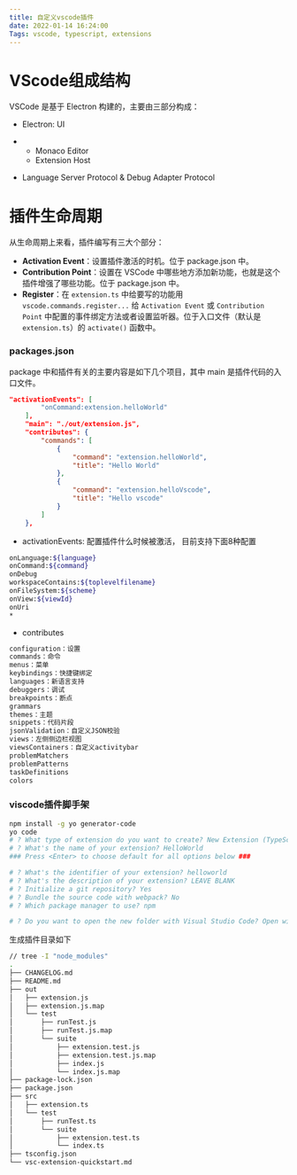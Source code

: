 ```yaml
---
title: 自定义vscode插件
date: 2022-01-14 16:24:00
Tags: vscode, typescript, extensions
---
```


# VScode组成结构

VSCode 是基于 Electron 构建的，主要由三部分构成：

- Electron: UI

- - Monaco Editor
  - Extension Host

- Language Server Protocol & Debug Adapter Protocol

# 插件生命周期

从生命周期上来看，插件编写有三大个部分：

- **Activation Event**：设置插件激活的时机。位于 package.json 中。
- **Contribution Point**：设置在 VSCode 中哪些地方添加新功能，也就是这个插件增强了哪些功能。位于 package.json 中。
- **Register**：在 `extension.ts` 中给要写的功能用 `vscode.commands.register...` 给 `Activation Event` 或 `Contribution Point` 中配置的事件绑定方法或者设置监听器。位于入口文件（默认是 `extension.ts`）的 `activate()` 函数中。

### packages.json

package 中和插件有关的主要内容是如下几个项目，其中 main 是插件代码的入口文件。

```json
"activationEvents": [
        "onCommand:extension.helloWorld"
    ],
    "main": "./out/extension.js",
    "contributes": {
        "commands": [
            {
                "command": "extension.helloWorld",
                "title": "Hello World"
            },
            {
                "command": "extension.helloVscode",
                "title": "Hello vscode"
            }
        ]
    },
```

- activationEvents: 配置插件什么时候被激活， 目前支持下面8种配置

```bash
onLanguage:${language}
onCommand:${command}
onDebug
workspaceContains:${toplevelfilename}
onFileSystem:${scheme}
onView:${viewId}
onUri
*
```

- contributes

```bash
configuration：设置
commands：命令
menus：菜单
keybindings：快捷键绑定
languages：新语言支持
debuggers：调试
breakpoints：断点
grammars
themes：主题
snippets：代码片段
jsonValidation：自定义JSON校验
views：左侧侧边栏视图
viewsContainers：自定义activitybar
problemMatchers
problemPatterns
taskDefinitions
colors
```

### viscode插件脚手架

```bash
npm install -g yo generator-code
yo code
# ? What type of extension do you want to create? New Extension (TypeScript)
# ? What's the name of your extension? HelloWorld
### Press <Enter> to choose default for all options below ###

# ? What's the identifier of your extension? helloworld
# ? What's the description of your extension? LEAVE BLANK
# ? Initialize a git repository? Yes
# ? Bundle the source code with webpack? No
# ? Which package manager to use? npm

# ? Do you want to open the new folder with Visual Studio Code? Open with `code`
```

生成插件目录如下

```bash
// tree -I "node_modules"
.
├── CHANGELOG.md
├── README.md
├── out
│   ├── extension.js
│   ├── extension.js.map
│   └── test
│       ├── runTest.js
│       ├── runTest.js.map
│       └── suite
│           ├── extension.test.js
│           ├── extension.test.js.map
│           ├── index.js
│           └── index.js.map
├── package-lock.json
├── package.json
├── src
│   ├── extension.ts
│   └── test
│       ├── runTest.ts
│       └── suite
│           ├── extension.test.ts
│           └── index.ts
├── tsconfig.json
└── vsc-extension-quickstart.md
```



